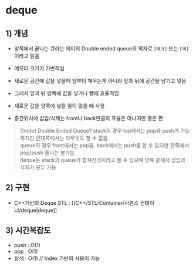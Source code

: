 # deque

## 1) 개념
- 양쪽에서 끝나는 큐라는 의미의 Double ended queue의 약자로 `[데크]` 또는 `[덱]`이라고 읽음

- 메모리 크기가 가변적임
- 새로운 공간에 값을 넣을때 앞부터 채우는게 아니라 앞과 뒤에 공간을 남기고 넣음
- 그래서 앞과 뒤 양쪽에 값을 넣거나 뺄때 효율적임
- 새로운 값을 양쪽에 넣을 일이 많을 때 사용
- 중간위치에 삽입/삭제는 front나 back만큼의 효율은 아니지만 좋은 편

>[!note] Double Ended Queue?
> stack의 경우 top에서는 pop과 push가 가능하지만 반대쪽에서는 아무것도 할 수 없음  
> queue의 경우 front에서는 pop을, back에서는 push를 할 수 있지만 한쪽에서 pop/push 둘다는 불가능  
> deque는 stack과 queue가 합쳐진것이라고 볼 수 있으며 양쪽 끝에서 삽입과 삭제가 모두 가능

## 2) 구현
- C++기반의 Deque STL : [[C++/STL/Container/시퀀스 컨테이너/deque|deque]]

## 3) 시간복잡도
- push : O(1)
- pop : O(1)
- 탐색 : O(1)      // Index 기반의 사용이 가능